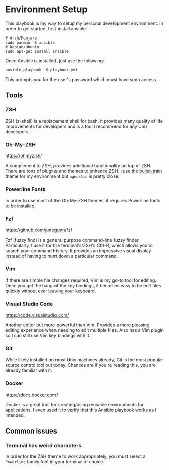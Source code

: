 # Environment Setup

This playbook is my way to setup my personal development environment. In order to get started, first install ansible:

```shell
# Arch/Manjaro
sudo pacman -S ansible
# Debian/Ubuntu
sudo apt-get install ansible
```

Once Ansible is installed, just use the following:

```shell
ansible-playbook -K playbook.yml
```

This prompts you for the user's password which must have sudo access.

## Tools

### ZSH

ZSH (z-shell) is a replacement shell for bash. It provides many quality of life improvements for developers and is a tool I recommend for any Unix developers.

### Oh-My-ZSH

https://ohmyz.sh/

A complement to ZSH, provides additional functionality on top of ZSH. There are tons of plugins and themes to enhance ZSH. I use the [bullet-train](https://github.com/caiogondim/bullet-train.zsh) theme for my environment but `agnostic` is pretty close.

### Powerline Fonts

In order to use most of the Oh-My-ZSH themes, it requires Powerline fonts to be installed.

### Fzf

https://github.com/junegunn/fzf

Fzf (fuzzy find) is a general purpose command-line fuzzy finder. Particularly, I use it for the terminal's/ZSH's Ctrl-R, which allows you to search your command history. It provides an impressive visual display instead of having to hunt down a particular command.

### Vim

If there are simple file changes required, Vim is my go-to tool for editing. Once you get the hang of the key bindings, it becomes easy to be edit files quickly without ever leaving your keyboard.


### Visual Studio Code

https://code.visualstudio.com/

Another editor but more powerful than Vim. Provides a more pleasing editing experience when needing to edit multiple files. Also has a Vim plugin so I can still use Vim key bindings with it.

### Git

While likely installed on most Unix machines already, Git is the most popular source control tool out today. Chances are if you're reading this, you are already familiar with it.

### Docker

https://docs.docker.com/

Docker is a great tool for creating/using reusable environments for applications. I even used it to verify that this Ansible playbook works as I intended.

## Common issues

### Terminal has weird characters

In order for the ZSH theme to work appropriately, you must select a `Powerline` family font in your terminal of choice.
